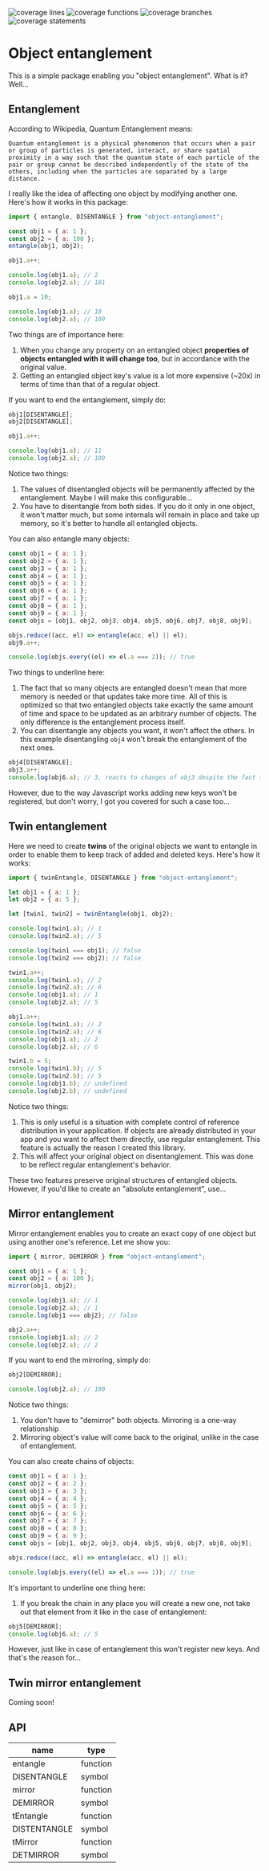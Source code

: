 ![coverage lines](coverage/badge-lines.svg "Coverage lines") ![coverage functions](coverage/badge-functions.svg "Coverage functions") ![coverage branches](coverage/badge-branches.svg "Coverage branches") ![coverage statements](coverage/badge-statements.svg "Coverage statements")

# Object entanglement

This is a simple package enabling you "object entanglement". What is it? Well...

## Entanglement

According to Wikipedia, Quantum Entanglement means:

```
Quantum entanglement is a physical phenomenon that occurs when a pair or group of particles is generated, interact, or share spatial proximity in a way such that the quantum state of each particle of the pair or group cannot be described independently of the state of the others, including when the particles are separated by a large distance.
```

I really like the idea of affecting one object by modifying another one. Here's how it works in this package:

```javascript
import { entangle, DISENTANGLE } from "object-entanglement";

const obj1 = { a: 1 };
const obj2 = { a: 100 };
entangle(obj1, obj2);

obj1.a++;

console.log(obj1.a); // 2
console.log(obj2.a); // 101

obj1.a = 10;

console.log(obj1.a); // 10
console.log(obj2.a); // 109
```

Two things are of importance here:

1. When you change any property on an entangled object **properties of objects entangled with it will change too**, but in accordance with the original value.
1. Getting an entangled object key's value is a lot more expensive (~20x) in terms of time than that of a regular object.

If you want to end the entanglement, simply do:

```javascript
obj1[DISENTANGLE];
obj2[DISENTANGLE];

obj1.a++;

console.log(obj1.a); // 11
console.log(obj2.a); // 109
```

Notice two things:

1. The values of disentangled objects will be permanently affected by the entanglement. Maybe I will make this configurable...
1. You have to disentangle from both sides. If you do it only in one object, it won't matter much, but some internals will remain in place and take up memory, so it's better to handle all entangled objects.

You can also entangle many objects:

```javascript
const obj1 = { a: 1 };
const obj2 = { a: 1 };
const obj3 = { a: 1 };
const obj4 = { a: 1 };
const obj5 = { a: 1 };
const obj6 = { a: 1 };
const obj7 = { a: 1 };
const obj8 = { a: 1 };
const obj9 = { a: 1 };
const objs = [obj1, obj2, obj3, obj4, obj5, obj6, obj7, obj8, obj9];

objs.reduce((acc, el) => entangle(acc, el) || el);
obj9.a++;

console.log(objs.every((el) => el.a === 2)); // true
```

Two things to underline here:

1. The fact that so many objects are entangled doesn't mean that more memory is needed or that updates take more time. All of this is optimized so that two entangled objects take exactly the same amount of time and space to be updated as an arbitrary number of objects. The only difference is the entanglement process itself.
1. You can disentangle any objects you want, it won't affect the others. In this example disentangling `obj4` won't break the entanglement of the next ones.

```javascript
obj4[DISENTANGLE];
obj3.a++;
console.log(obj6.a); // 3, reacts to changes of obj3 despite the fact that obj4 was disentangled
```

However, due to the way Javascript works adding new keys won't be registered, but don't worry, I got you covered for such a case too...

## Twin entanglement

Here we need to create **twins** of the original objects we want to entangle in order to enable them to keep track of added and deleted keys. Here's how it works:

```javascript
import { twinEntangle, DISENTANGLE } from "object-entanglement";

let obj1 = { a: 1 };
let obj2 = { a: 5 };

let [twin1, twin2] = twinEntangle(obj1, obj2);

console.log(twin1.a); // 1
console.log(twin2.a); // 5

console.log(twin1 === obj1); // false
console.log(twin2 === obj2); // false

twin1.a++;
console.log(twin1.a); // 2
console.log(twin2.a); // 6
console.log(obj1.a); // 1
console.log(obj2.a); // 5

obj1.a++;
console.log(twin1.a); // 2
console.log(twin2.a); // 6
console.log(obj1.a); // 2
console.log(obj2.a); // 6

twin1.b = 5;
console.log(twin1.b); // 5
console.log(twin2.b); // 5
console.log(obj1.b); // undefined
console.log(obj2.b); // undefined
```

Notice two things:

1. This is only useful is a situation with complete control of reference distribution in your application. If objects are already distributed in your app and you want to affect them directly, use regular entanglement. This feature is actually the reason I created this library.
1. This will affect your original object on disentanglement. This was done to be reflect regular entanglement's behavior.

These two features preserve original structures of entangled objects. However, if you'd like to create an "absolute entanglement", use...

## Mirror entanglement

Mirror entanglement enables you to create an exact copy of one object but using another one's reference. Let me show you:

```javascript
import { mirror, DEMIRROR } from "object-entanglement";

const obj1 = { a: 1 };
const obj2 = { a: 100 };
mirror(obj1, obj2);

console.log(obj1.a); // 1
console.log(obj2.a); // 1
console.log(obj1 === obj2); // false

obj2.a++;
console.log(obj1.a); // 2
console.log(obj2.a); // 2
```

If you want to end the mirroring, simply do:

```javascript
obj2[DEMIRROR];

console.log(obj2.a); // 100
```

Notice two things:

1. You don't have to "demirror" both objects. Mirroring is a one-way relationship
1. Mirroring object's value will come back to the original, unlike in the case of entanglement.

You can also create chains of objects:

```javascript
const obj1 = { a: 1 };
const obj2 = { a: 2 };
const obj3 = { a: 3 };
const obj4 = { a: 4 };
const obj5 = { a: 5 };
const obj6 = { a: 6 };
const obj7 = { a: 7 };
const obj8 = { a: 8 };
const obj9 = { a: 9 };
const objs = [obj1, obj2, obj3, obj4, obj5, obj6, obj7, obj8, obj9];

objs.reduce((acc, el) => entangle(acc, el) || el);

console.log(objs.every((el) => el.a === 1)); // true
```

It's important to underline one thing here:

1. If you break the chain in any place you will create a new one, not take out that element from it like in the case of entanglement:

```javascript
obj5[DEMIRROR];
console.log(obj6.a); // 5
```

However, just like in case of entanglement this won't register new keys. And that's the reason for...

## Twin mirror entanglement

Coming soon!

## API

| name         | type     |
| ------------ | -------- |
| entangle     | function |
| DISENTANGLE  | symbol   |
| mirror       | function |
| DEMIRROR     | symbol   |
| tEntangle    | function |
| DISTENTANGLE | symbol   |
| tMirror      | function |
| DETMIRROR    | symbol   |
